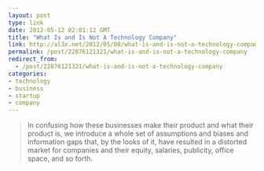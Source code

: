 ```yaml
---
layout: post
type: link
date: 2012-05-12 02:01:12 GMT
title: "What Is and Is Not A Technology Company"
link: http://al3x.net/2012/05/08/what-is-and-is-not-a-technology-company.html
permalink: /post/22876121321/what-is-and-is-not-a-technology-company
redirect_from: 
  - /post/22876121321/what-is-and-is-not-a-technology-company
categories:
- technology
- business
- startup
- company
---
```

<blockquote>In confusing how these businesses make their product and what their product is, we introduce a whole set of assumptions and biases and information gaps that, by the looks of it, have resulted in a distorted market for companies and their equity, salaries, publicity, office space, and so forth.</blockquote>